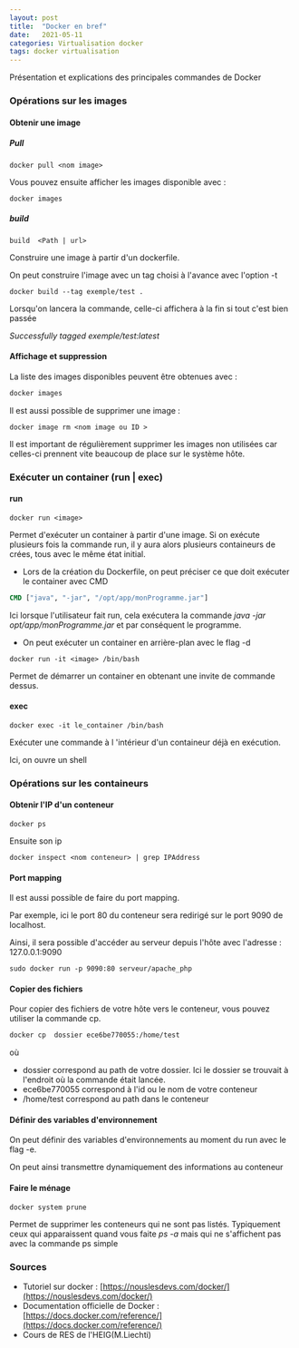 ```yaml
---
layout: post
title:  "Docker en bref"
date:   2021-05-11
categories: Virtualisation docker
tags: docker virtualisation
---
```


Présentation et explications des principales commandes de Docker

### Opérations sur les images

#### Obtenir une image

##### Pull

```
docker pull <nom image>
```

Vous pouvez ensuite afficher les images disponible avec :

```
docker images
```

##### build

```
build  <Path | url>
```

Construire une image à partir d'un dockerfile. 

On peut construire l'image avec un tag choisi à l'avance avec l'option -t

```
docker build --tag exemple/test .
```

Lorsqu'on lancera la commande, celle-ci affichera à la fin si tout c'est bien passée

*Successfully tagged exemple/test:latest*

#### Affichage et suppression

La liste des images disponibles peuvent être obtenues avec :

```bash
docker images
```

Il est aussi possible de supprimer une image :

```
docker image rm <nom image ou ID >
```

Il est important de régulièrement supprimer les images non utilisées car celles-ci prennent vite beaucoup de place sur le système hôte.

### Exécuter un container (run | exec)

#### run

```
docker run <image>
```

Permet d'exécuter un container à partir d'une image. Si on exécute plusieurs fois la commande run, il y aura alors plusieurs containeurs de crées, tous avec le même état initial.

- Lors de la création du Dockerfile, on peut préciser ce que doit exécuter le container avec CMD

```dockerfile
CMD ["java", "-jar", "/opt/app/monProgramme.jar"]
```

Ici lorsque l'utilisateur fait run, cela exécutera la commande *java -jar opt/app/monProgramme.jar* et par conséquent le programme.

- On peut exécuter un container en arrière-plan avec le flag -d



```
docker run -it <image> /bin/bash
```

 Permet de démarrer un container en obtenant une  invite de commande dessus.

#### exec

```
docker exec -it le_container /bin/bash
```

Exécuter une commande  à l 'intérieur d'un containeur déjà en exécution.

Ici, on ouvre un shell



### Opérations sur les containeurs

#### Obtenir l'IP d'un conteneur 

```
docker ps
```

Ensuite son ip 

```
docker inspect <nom conteneur> | grep IPAddress
```

#### Port mapping

Il est aussi possible de faire du port mapping.

Par exemple, ici le port 80 du conteneur sera redirigé sur le port 9090 de localhost.

Ainsi, il sera possible d'accéder au serveur depuis l'hôte avec l'adresse : 127.0.0.1:9090

```
sudo docker run -p 9090:80 serveur/apache_php
```

#### Copier des fichiers

Pour copier des fichiers de votre hôte vers le conteneur, vous pouvez utiliser la commande cp.

```bash
docker cp  dossier ece6be770055:/home/test
```

où 

- dossier correspond au path de votre dossier. Ici le dossier se trouvait à l'endroit où la commande était lancée.
- ece6be770055 correspond à l'id ou le nom de votre conteneur
- /home/test correspond au path dans le conteneur

#### Définir des variables d'environnement

On peut définir des variables d'environnements au moment du run avec le flag -e.

On peut ainsi transmettre dynamiquement des informations au conteneur



#### Faire le ménage

```
docker system prune
```

Permet de supprimer les conteneurs qui ne sont pas listés. Typiquement ceux qui apparaissent quand vous faite *ps -a* mais qui ne s'affichent pas avec la commande ps simple

### Sources

- Tutoriel sur docker : [https://nouslesdevs.com/docker/](https://nouslesdevs.com/docker/)
- Documentation officielle de Docker : [https://docs.docker.com/reference/](https://docs.docker.com/reference/)
- Cours de RES de l'HEIG(M.Liechti)